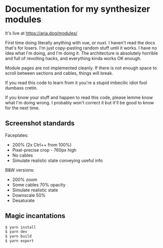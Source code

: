 # Documentation for my synthesizer modules

It's live at https://aria.dog/modules/

First time doing literally anything with vue, or nuxt. I haven't read the docs that's for losers. I'm just copy-pasting random stuff until it works. I have no idea what I'm doing, and I'm doing it. The architecture is absolutely horrible and full of revolting hacks, and everything kinda works OK enough. 

Module pages are not implemented cleanly. If there is not enough space to scroll between sections and cables, things will break. 

If you read this code to learn from it you're a stupid imbecilic idiot fool dumbass cretin. 

If you know your stuff and happen to read this code, please lemme know what I'm doing wrong. I probably won't correct it but it'll be good to know for the next time.

## Screenshot standards

Faceplates:

- 200% (2x Ctrl++ from 100%)
- Pixel-precise crop - 760px high
- No cables
- Simulate realistic state conveying useful info

B&W versions:

- 200% zoom
- Some cables 70% opacity
- Simulate realistic state
- Downscale 50%
- Desaturate

## Magic incantations

```bash
$ yarn install
$ yarn dev
$ yarn build
$ yarn export
```
